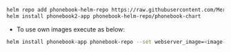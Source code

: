 ```bash
helm repo add phonebook-helm-repo https://raw.githubusercontent.com/MerryKaris/phonebook-helm/main
helm install phonebook2-app phonebook-helm-repo/phonebook-chart
```
- To use own images execute as below:
```bash
helm install phonebook-app phonebook-repo --set webserver_image=<image-name> --set resultserver_image=<image-name>

